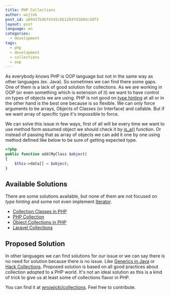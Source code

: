 ```yaml
---
title: PHP Collections
author: wojtek
post_id: a89437bdbf4345c6b1284f41b0dc3df3
layout: post
language: en
categories:
  - development
tags:
  - php
  - development
  - collections
  - oop
---
```

As everybody knows PHP is OOP language but not in the same way as other languages (ex. Java). So sometimes we can find there some gaps. One of them is a lack of good solution for collections. As we are working in OOP (or even something which is extension of it) we want to have control on types of objects we are using. PHP is not good on [type hinting](http://php.net/manual/en/language.oop5.typehinting.php) at all or in the other hand is the best one because is so flexible. We can only force arguments to be arrays, Objects of Classes (or Interface) and callable. But if we want array of specific type it's impossible to force.

We can solve this issue in few ways, first of all will be every time we want to use method form assumed object we should check it by [is_a()](http://php.net/manual/en/function.is-a.php) function. Or instead of passing that as array of objects we can add it one by one using method defined like below to be sure of getting expected type.

```php
<?php
public function add(MyClass $object)
{
    $this->data[] = $object;
}
```

## Available Solutions
There are some solutions available, but none of them are not focused on *type hinting* and some not even implement [Iterator](http://php.net/manual/en/class.iterator.php).

- [Collection Classes in PHP](http://www.sitepoint.com/collection-classes-in-php)
- [PHP Collection](http://jmsyst.com/libs/PHP-Collection)
- [Object Collections in PHP](http://www.aaron-fisher.com/articles/web/php/object-collections-in-php/)
- [Laravel Collections](http://laravel.com/docs/5.0/collections)

## Proposed Solution
In other languages we can find solutions for our issue or we can say there is no need for solution because there is no issue. Like [Generics in Java](http://en.wikipedia.org/wiki/Generics_in_Java) or [Hack Collections](http://docs.hhvm.com/manual/en/hack.collections.php). Proposed solution is based on all good practices about collection adopted to a PHP world. It's not an ideal solution as this is a kind of trick to give us at least some of collections flavor in PHP.

You can find it at [wnowicki/collections](https://github.com/wnowicki/collections). Feel free to contribute.
